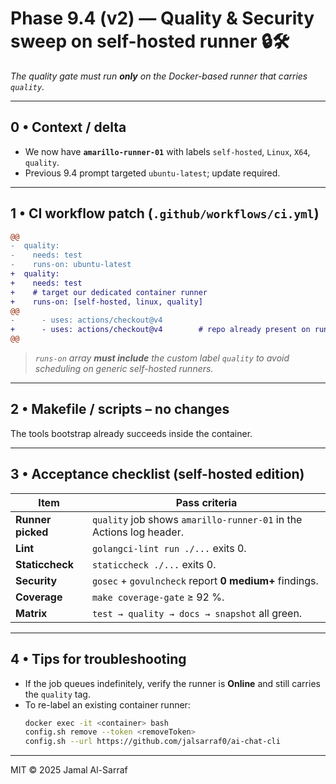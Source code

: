<!--
AI-Chat-CLI • Codex Prompt
Phase 9.4 (v2) – Quality & Security on self-hosted “quality” runner
Save as: docs/codex/phase-9_4-quality-security-selfhosted.md
Generated: 2025-06-05
-->

# Phase 9.4 (v2) — **Quality & Security sweep on self-hosted runner** 🔒🛠
_The quality gate must run **only** on the Docker-based runner that carries
`quality`._

---

## 0 • Context / delta

* We now have **`amarillo-runner-01`** with labels
  `self-hosted`, `Linux`, `X64`, `quality`.
* Previous 9.4 prompt targeted `ubuntu-latest`; update required.

---

## 1 • CI workflow patch (`.github/workflows/ci.yml`)

```diff
@@
-  quality:
-    needs: test
-    runs-on: ubuntu-latest
+  quality:
+    needs: test
+    # target our dedicated container runner
+    runs-on: [self-hosted, linux, quality]
@@
-      - uses: actions/checkout@v4
+      - uses: actions/checkout@v4        # repo already present on runner
@@
```

> *`runs-on` array **must include** the custom label `quality` to avoid
>   scheduling on generic self-hosted runners.*

---

## 2 • Makefile / scripts – **no changes**
The tools bootstrap already succeeds inside the container.

---

## 3 • Acceptance checklist (self-hosted edition)

| Item | Pass criteria |
|------|---------------|
| **Runner picked** | `quality` job shows `amarillo-runner-01` in the Actions log header. |
| **Lint** | `golangci-lint run ./...` exits 0. |
| **Staticcheck** | `staticcheck ./...` exits 0. |
| **Security** | `gosec` + `govulncheck` report **0 medium+** findings. |
| **Coverage** | `make coverage-gate` ≥ 92 %. |
| **Matrix** | `test → quality → docs → snapshot` all green. |

---

## 4 • Tips for troubleshooting

* If the job queues indefinitely, verify the runner is **Online** and still
  carries the `quality` tag.
* To re-label an existing container runner:
  ```bash
  docker exec -it <container> bash
  config.sh remove --token <removeToken>
  config.sh --url https://github.com/jalsarraf0/ai-chat-cli             --token <regToken> --labels "self-hosted,Linux,quality" --unattended
  ```

---

MIT © 2025 Jamal Al-Sarraf
